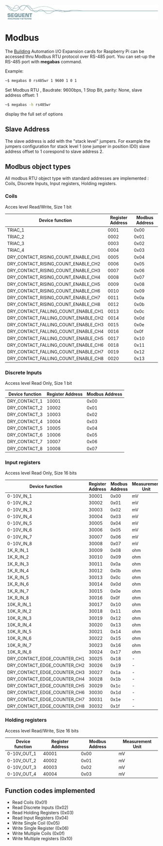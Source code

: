 [![megabas-rpi](res/sequent.jpg)](https://sequentmicrosystems.com/index.php?route=product/product&path=33&product_id=65)

# Modbus

The [Building](https://sequentmicrosystems.com/index.php?route=product/product&path=33&product_id=65) Automation I/O Expansion cards for Raspberry Pi can be accessed thru Modbus RTU protocol over RS-485 port.
You can set-up the RS-485 port with **megabas** command.

Example:
```bash
~$ megabas 0 rs485wr 1 9600 1 0 1
```
Set Modbus RTU , Baudrate: 9600bps, 1 Stop Bit,  parity: None, slave address offset: 1
```bash
~$ megabas -h rs485wr
```
display the full set of options

## Slave Address
The slave address is add with the "stack level" jumpers. For example the jumpers configuration for stack level 1  (one jumper in position ID0) slave address offset to 1 corespond to slave address 2.

## Modbus object types
All modbus RTU object type with standard addresses are implemented : Coils, Discrete Inputs, Input registers, Holding registers.

### Coils

Acces level Read/Write, Size 1 bit

| Device function | Register Address | Modbus Address |
| --- | --- | --- |
| TRIAC_1 | 0001 | 0x00 |
| TRIAC_2 | 0002 | 0x01 |
| TRIAC_3 | 0003 | 0x02 |
| TRIAC_4 | 0004 | 0x03 |
| DRY_CONTACT_RISING_COUNT_ENABLE_CH1 | 0005 | 0x04 |
| DRY_CONTACT_RISING_COUNT_ENABLE_CH2 | 0006 | 0x05 |
| DRY_CONTACT_RISING_COUNT_ENABLE_CH3 | 0007 | 0x06 |
| DRY_CONTACT_RISING_COUNT_ENABLE_CH4 | 0008 | 0x07 |
| DRY_CONTACT_RISING_COUNT_ENABLE_CH5 | 0009 | 0x08 |
| DRY_CONTACT_RISING_COUNT_ENABLE_CH6 | 0010 | 0x09 |
| DRY_CONTACT_RISING_COUNT_ENABLE_CH7 | 0011 | 0x0a |
| DRY_CONTACT_RISING_COUNT_ENABLE_CH8 | 0012 | 0x0b |
| DRY_CONTACT_FALLING_COUNT_ENABLE_CH1 | 0013 | 0x0c |
| DRY_CONTACT_FALLING_COUNT_ENABLE_CH2 | 0014 | 0x0d |
| DRY_CONTACT_FALLING_COUNT_ENABLE_CH3 | 0015 | 0x0e |
| DRY_CONTACT_FALLING_COUNT_ENABLE_CH4 | 0016 | 0x0f |
| DRY_CONTACT_FALLING_COUNT_ENABLE_CH5 | 0017 | 0x10 |
| DRY_CONTACT_FALLING_COUNT_ENABLE_CH6 | 0018 | 0x11 |
| DRY_CONTACT_FALLING_COUNT_ENABLE_CH7 | 0019 | 0x12 |
| DRY_CONTACT_FALLING_COUNT_ENABLE_CH8 | 0020 | 0x13 |

### Discrete Inputs

Access level Read Only, Size 1 bit

| Device function | Register Address | Modbus Address |
| --- | --- | --- |
| DRY_CONTACT_1 | 10001 | 0x00 |
| DRY_CONTACT_2 | 10002 | 0x01 |
| DRY_CONTACT_3 | 10003 | 0x02 |
| DRY_CONTACT_4 | 10004 | 0x03 |
| DRY_CONTACT_5 | 10005 | 0x04 |
| DRY_CONTACT_6 | 10006 | 0x05 |
| DRY_CONTACT_7 | 10007 | 0x06 |
| DRY_CONTACT_8 | 10008 | 0x07 |

### Input registers

Access level Read Only, Size 16 bits

| Device function | Register Address | Modbus Address | Measurement Unit |
| --- | --- | --- | --- |
| 0-10V_IN_1 | 30001 | 0x00 | mV |
| 0-10V_IN_2 | 30002 | 0x01 | mV |
| 0-10V_IN_3 | 30003 | 0x02 | mV |
| 0-10V_IN_4 | 30004 | 0x03 | mV |
| 0-10V_IN_5 | 30005 | 0x04 | mV |
| 0-10V_IN_6 | 30006 | 0x05 | mV |
| 0-10V_IN_7 | 30007 | 0x06 | mV |
| 0-10V_IN_8 | 30008 | 0x07 | mV |
| 1K_R_IN_1 | 30009 | 0x08 | ohm |
| 1K_R_IN_2 | 30010 | 0x09 | ohm |
| 1K_R_IN_3 | 30011 | 0x0a | ohm |
| 1K_R_IN_4 | 30012 | 0x0b | ohm |
| 1K_R_IN_5 | 30013 | 0x0c | ohm |
| 1K_R_IN_6 | 30014 | 0x0d | ohm |
| 1K_R_IN_7 | 30015 | 0x0e | ohm |
| 1K_R_IN_8 | 30016 | 0x0f | ohm |
| 10K_R_IN_1 | 30017 | 0x10 | ohm |
| 10K_R_IN_2 | 30018 | 0x11 | ohm |
| 10K_R_IN_3 | 30019 | 0x12 | ohm |
| 10K_R_IN_4 | 30020 | 0x13 | ohm |
| 10K_R_IN_5 | 30021 | 0x14 | ohm |
| 10K_R_IN_6 | 30022 | 0x15 | ohm |
| 10K_R_IN_7 | 30023 | 0x16 | ohm |
| 10K_R_IN_8 | 30024 | 0x17 | ohm |
| DRY_CONTACT_EDGE_COUNTER_CH1 | 30025 | 0x18 | - |
| DRY_CONTACT_EDGE_COUNTER_CH2 | 30026 | 0x19 | - |
| DRY_CONTACT_EDGE_COUNTER_CH3 | 30027 | 0x1a | - |
| DRY_CONTACT_EDGE_COUNTER_CH4 | 30028 | 0x1b | - |
| DRY_CONTACT_EDGE_COUNTER_CH5 | 30029 | 0x1c | - |
| DRY_CONTACT_EDGE_COUNTER_CH6 | 30030 | 0x1d | - |
| DRY_CONTACT_EDGE_COUNTER_CH7 | 30031 | 0x1e | - |
| DRY_CONTACT_EDGE_COUNTER_CH8 | 30032 | 0x1f | - |


### Holding registers

Access level Read/Write, Size 16 bits

| Device function | Register Address | Modbus Address | Measurement Unit |
| --- | --- | --- | --- |
| 0-10V_OUT_1 | 40001 | 0x00 | mV |
| 0-10V_OUT_2 | 40002 | 0x01 | mV |
| 0-10V_OUT_3 | 40003 | 0x02 | mV |
| 0-10V_OUT_4 | 40004 | 0x03 | mV |



## Function codes implemented

* Read Coils (0x01)
* Read Discrete Inputs (0x02)
* Read Holding Registers (0x03)
* Read Input Registers (0x04)
* Write Single Coil (0x05)
* Write Single Register (0x06)
* Write Multiple Coils (0x0f)
* Write Multiple registers (0x10)
